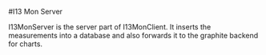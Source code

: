 #I13 Mon Server

I13MonServer is the server part of I13MonClient. It inserts the measurements into a database and also forwards it to the graphite backend for charts.

